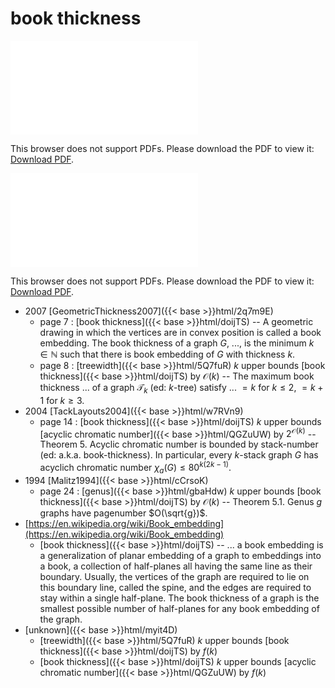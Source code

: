 # book thickness




<object data="../local_doijTS.pdf" type="application/pdf" width="100%" height="480px"><embed src="../local_doijTS.pdf"><p>This browser does not support PDFs. Please download the PDF to view it: <a href="../local_doijTS.pdf">Download PDF</a>.</p></embed></object>


<object data="../inclusions_doijTS.pdf" type="application/pdf" width="100%" height="480px"><embed src="../inclusions_doijTS.pdf"><p>This browser does not support PDFs. Please download the PDF to view it: <a href="../inclusions_doijTS.pdf">Download PDF</a>.</p></embed></object>

* 2007 [GeometricThickness2007]({{< base >}}html/2q7m9E)
    * page 7 : [book thickness]({{< base >}}html/doijTS) -- A geometric drawing in which the vertices are in convex position is called a book embedding. The book thickness of a graph $G$, ..., is the minimum $k \in \mathbb N$ such that there is book embedding of $G$ with thickness $k$.
    * page 8 : [treewidth]({{< base >}}html/5Q7fuR) $k$ upper bounds [book thickness]({{< base >}}html/doijTS) by $\mathcal O(k)$ -- The maximum book thickness ... of a graph $\mathcal T_k$ (ed: $k$-tree) satisfy ... $=k$ for $k \le 2$, $=k+1$ for $k \ge 3$.
* 2004 [TackLayouts2004]({{< base >}}html/w7RVn9)
    * page 14 : [book thickness]({{< base >}}html/doijTS) $k$ upper bounds [acyclic chromatic number]({{< base >}}html/QGZuUW) by $2^{\mathcal O(k)}$ -- Theorem 5. Acyclic chromatic number is bounded by stack-number (ed: a.k.a. book-thickness). In particular, every $k$-stack graph $G$ has acyclich chromatic number $\chi_a(G) \le 80^{k(2k-1)}$.
* 1994 [Malitz1994]({{< base >}}html/cCrsoK)
    * page 24 : [genus]({{< base >}}html/gbaHdw) $k$ upper bounds [book thickness]({{< base >}}html/doijTS) by $\mathcal O(k)$ -- Theorem 5.1. Genus $g$ graphs have pagenumber $O(\sqrt{g})$.
*  [https://en.wikipedia.org/wiki/Book_embedding](https://en.wikipedia.org/wiki/Book_embedding)
    * [book thickness]({{< base >}}html/doijTS) -- ... a book embedding is a generalization of planar embedding of a graph to embeddings into a book, a collection of half-planes all having the same line as their boundary. Usually, the vertices of the graph are required to lie on this boundary line, called the spine, and the edges are required to stay within a single half-plane. The book thickness of a graph is the smallest possible number of half-planes for any book embedding of the graph.
*  [unknown]({{< base >}}html/myit4D)
    * [treewidth]({{< base >}}html/5Q7fuR) $k$ upper bounds [book thickness]({{< base >}}html/doijTS) by $f(k)$
    * [book thickness]({{< base >}}html/doijTS) $k$ upper bounds [acyclic chromatic number]({{< base >}}html/QGZuUW) by $f(k)$